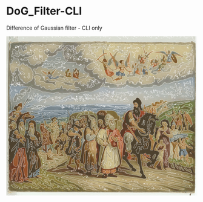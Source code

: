 # DoG_Filter-CLI
Difference of Gaussian filter - CLI only

![](https://github.com/RelapsedCode/DoG_Filter-CLI/blob/master/contours.gif)
